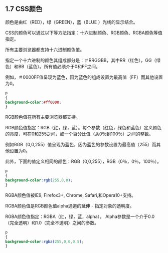## 1.7 CSS颜色

颜色是由红（RED），绿（GREEN），蓝（BLUE ）光线的显示结合。

CSS的颜色可以通过以下等方法指定：十六进制颜色、RGB颜色、RGBA颜色等值指定。

所有主要浏览器都支持十六进制颜色值。

指定一个十六进制的颜色其组成部分是：＃RRGGBB，其中RR（红色），GG（绿色）和BB（蓝色）。所有值必须介于0和FF之间。

例如，＃0000FF值呈现为蓝色，因为蓝色的组成设置为最高值（FF）而其他设置为0。

```css
p
{
background-color:#ff0000;
}
```

RGB颜色值在所有主要浏览器都支持。

RGB颜色值指定：RGB（红，绿，蓝）。每个参数（红色，绿色和蓝色）定义颜色的亮度，可在0和255之间，或一个百分比值（从0％到100％）之间的整数。

例如RGB（0,0,255）值呈现为蓝色，因为蓝色的参数设置为最高值（255）而其他设置为0。

此外，下面的值定义相同的颜色：RGB（0,0,255），RGB（0％，0％，100％）。

```css
p
{
background-color:rgb(255,0,0);
} 
```

RGBA颜色值被IE9, Firefox3+, Chrome, Safari,和Opera10+支持。

RGBA颜色值是RGB颜色值alpha通道的延伸 - 指定对象的透明度。

RGBA颜色值指定：RGBA（红，绿，蓝，alpha）。 Alpha参数是一个介于0.0（完全透明）和1.0（完全不透明）之间的参数。

```css
p
{
background-color:rgba(255,0,0,0.5);
} 
```



